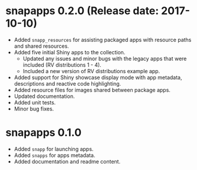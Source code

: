 # snapapps 0.2.0 (Release date: 2017-10-10)

* Added `snapp_resources` for assisting packaged apps with resource paths and shared resources.
* Added five initial Shiny apps to the collection.
    * Updated any issues and minor bugs with the legacy apps that were included (RV distributions 1 - 4).
    * Included a new version of RV distributions example app.
* Added support for Shiny showcase display mode with app metadata, descriptions and reactive code highlighting.
* Added resource files for images shared between package apps.
* Updated documentation.
* Added unit tests.
* Minor bug fixes.

# snapapps 0.1.0

* Added `snapp` for launching apps.
* Added `snapps` for apps metadata.
* Added documentation and readme content.
